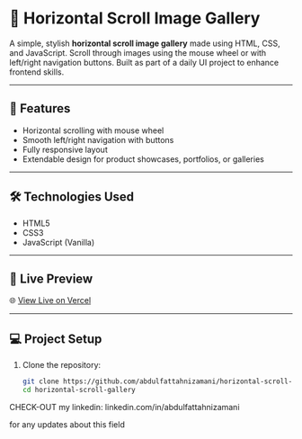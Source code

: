 # 🎨 Horizontal Scroll Image Gallery

A simple, stylish **horizontal scroll image gallery** made using HTML, CSS, and JavaScript. Scroll through images using the mouse wheel or with left/right navigation buttons. Built as part of a daily UI project to enhance frontend skills.

---

## 🚀 Features

- Horizontal scrolling with mouse wheel
- Smooth left/right navigation with buttons
- Fully responsive layout
- Extendable design for product showcases, portfolios, or galleries

---

## 🛠️ Technologies Used

- HTML5
- CSS3
- JavaScript (Vanilla)

---

## 📸 Live Preview

🌐 [View Live on Vercel](https://image-gallery-pox8p6ptp-abdul-fattahs-projects-47120c93.vercel.app/)

---

## 💻 Project Setup

1. Clone the repository:
   ```bash
   git clone https://github.com/abdulfattahnizamani/horizontal-scroll-gallery.git
   cd horizontal-scroll-gallery


CHECK-OUT my linkedin:
linkedin.com/in/abdulfattahnizamani

for any updates about this field
